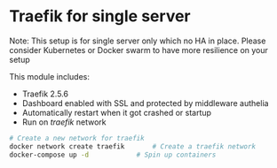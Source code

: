 # Traefik for single server

Note: This setup is for single server only which no HA in place.
Please consider Kubernetes or Docker swarm to have more resilience on your setup

This module includes:
- Traefik 2.5.6
- Dashboard enabled with SSL and protected by middleware authelia
- Automatically restart when it got crashed or startup
- Run on *traefik* network

```bash
# Create a new network for traefik
docker network create traefik		# Create a traefik network
docker-compose up -d			# Spin up containers
```
